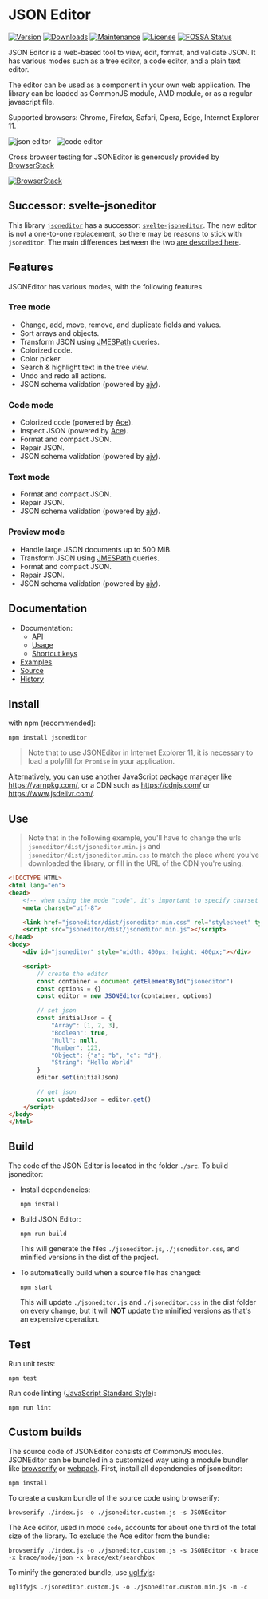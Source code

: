 # JSON Editor

[![Version](https://img.shields.io/npm/v/jsoneditor.svg)](https://www.npmjs.com/package/jsoneditor)
[![Downloads](https://img.shields.io/npm/dm/jsoneditor.svg)](https://www.npmjs.com/package/jsoneditor)
[![Maintenance](https://img.shields.io/maintenance/yes/2022.svg)](https://github.com/josdejong/jsoneditor/pulse)
[![License](https://img.shields.io/github/license/josdejong/jsoneditor.svg)](https://github.com/josdejong/jsoneditor/blob/master/LICENSE)
[![FOSSA Status](https://app.fossa.io/api/projects/git%2Bgithub.com%2Fjosdejong%2Fjsoneditor.svg?type=shield)](https://app.fossa.io/projects/git%2Bgithub.com%2Fjosdejong%2Fjsoneditor?ref=badge_shield)

JSON Editor is a web-based tool to view, edit, format, and validate JSON.
It has various modes such as a tree editor, a code editor, and a plain text
editor.

The editor can be used as a component in your own web application. The library
can be loaded as CommonJS module, AMD module, or as a regular javascript file.

Supported browsers: Chrome, Firefox, Safari, Opera, Edge, Internet Explorer 11.

<img alt="json editor" src="https://raw.github.com/josdejong/jsoneditor/master/misc/jsoneditor.png"> &nbsp; <img alt="code editor" src="https://raw.github.com/josdejong/jsoneditor/master/misc/codeeditor.png">

Cross browser testing for JSONEditor is generously provided by <a href="https://www.browserstack.com" target="_blank">BrowserStack</a>

<a href="https://www.browserstack.com" target="_blank"><img alt="BrowserStack" src="https://raw.github.com/josdejong/jsoneditor/master/misc/browserstack.png"></a>

## Successor: svelte-jsoneditor

This library [`jsoneditor`](https://github.com/josdejong/jsoneditor) has a successor: [`svelte-jsoneditor`](https://github.com/josdejong/svelte-jsoneditor). The new editor is not a one-to-one replacement, so there may be reasons to stick with `jsoneditor`. 
The main differences between the two [are described here](https://github.com/josdejong/svelte-jsoneditor#differences-between-josdejongsvelte-jsoneditor-and-josdejongjsoneditor).

## Features

JSONEditor has various modes, with the following features.

### Tree mode

- Change, add, move, remove, and duplicate fields and values.
- Sort arrays and objects.
- Transform JSON using [JMESPath](http://jmespath.org/) queries.
- Colorized code.
- Color picker.
- Search & highlight text in the tree view.
- Undo and redo all actions.
- JSON schema validation (powered by [ajv](https://github.com/epoberezkin/ajv)).

### Code mode

- Colorized code (powered by [Ace](https://ace.c9.io)).
- Inspect JSON (powered by [Ace](https://ace.c9.io)).
- Format and compact JSON.
- Repair JSON.
- JSON schema validation (powered by [ajv](https://github.com/epoberezkin/ajv)).

### Text mode

- Format and compact JSON.
- Repair JSON.
- JSON schema validation (powered by [ajv](https://github.com/epoberezkin/ajv)).

### Preview mode

- Handle large JSON documents up to 500 MiB.
- Transform JSON using [JMESPath](http://jmespath.org/) queries.
- Format and compact JSON.
- Repair JSON.
- JSON schema validation (powered by [ajv](https://github.com/epoberezkin/ajv)).

## Documentation

- Documentation:
  - [API](https://github.com/josdejong/jsoneditor/tree/master/docs/api.md)
  - [Usage](https://github.com/josdejong/jsoneditor/tree/master/docs/usage.md)
  - [Shortcut keys](https://github.com/josdejong/jsoneditor/tree/master/docs/shortcut_keys.md)
- [Examples](https://github.com/josdejong/jsoneditor/tree/master/examples)
- [Source](https://github.com/josdejong/jsoneditor)
- [History](https://github.com/josdejong/jsoneditor/blob/master/HISTORY.md)


## Install

with npm (recommended):

    npm install jsoneditor

> Note that to use JSONEditor in Internet Explorer 11, it is necessary
> to load a polyfill for `Promise` in your application.

Alternatively, you can use another JavaScript package manager like https://yarnpkg.com/, or a CDN such as https://cdnjs.com/ or https://www.jsdelivr.com/.

## Use

> Note that in the following example, you'll have to change the urls `jsoneditor/dist/jsoneditor.min.js` and `jsoneditor/dist/jsoneditor.min.css` to match the place where you've downloaded the library, or fill in the URL of the CDN you're using.

```html
<!DOCTYPE HTML>
<html lang="en">
<head>
    <!-- when using the mode "code", it's important to specify charset utf-8 -->
    <meta charset="utf-8">

    <link href="jsoneditor/dist/jsoneditor.min.css" rel="stylesheet" type="text/css">
    <script src="jsoneditor/dist/jsoneditor.min.js"></script>
</head>
<body>
    <div id="jsoneditor" style="width: 400px; height: 400px;"></div>

    <script>
        // create the editor
        const container = document.getElementById("jsoneditor")
        const options = {}
        const editor = new JSONEditor(container, options)

        // set json
        const initialJson = {
            "Array": [1, 2, 3],
            "Boolean": true,
            "Null": null,
            "Number": 123,
            "Object": {"a": "b", "c": "d"},
            "String": "Hello World"
        }
        editor.set(initialJson)

        // get json
        const updatedJson = editor.get()
    </script>
</body>
</html>
```


## Build

The code of the JSON Editor is located in the folder `./src`. To build 
jsoneditor:

- Install dependencies:

  ```
  npm install
  ```

- Build JSON Editor:

  ```
  npm run build
  ```

  This will generate the files `./jsoneditor.js`, `./jsoneditor.css`, and  
  minified versions in the dist of the project.

- To automatically build when a source file has changed:

  ```
  npm start
  ```

  This will update `./jsoneditor.js` and `./jsoneditor.css` in the dist folder
  on every change, but it will **NOT** update the minified versions as that's
  an expensive operation.


## Test

Run unit tests:

```
npm test
```

Run code linting ([JavaScript Standard Style](https://standardjs.com/)):

```
npm run lint
```


## Custom builds

The source code of JSONEditor consists of CommonJS modules. JSONEditor can be bundled in a customized way using a module bundler like [browserify](http://browserify.org/) or [webpack](http://webpack.github.io/). First, install all dependencies of jsoneditor:

    npm install

To create a custom bundle of the source code using browserify:

    browserify ./index.js -o ./jsoneditor.custom.js -s JSONEditor

The Ace editor, used in mode `code`, accounts for about one third of the total
size of the library. To exclude the Ace editor from the bundle:

    browserify ./index.js -o ./jsoneditor.custom.js -s JSONEditor -x brace -x brace/mode/json -x brace/ext/searchbox

To minify the generated bundle, use [uglifyjs](https://github.com/mishoo/UglifyJS2):

    uglifyjs ./jsoneditor.custom.js -o ./jsoneditor.custom.min.js -m -c

